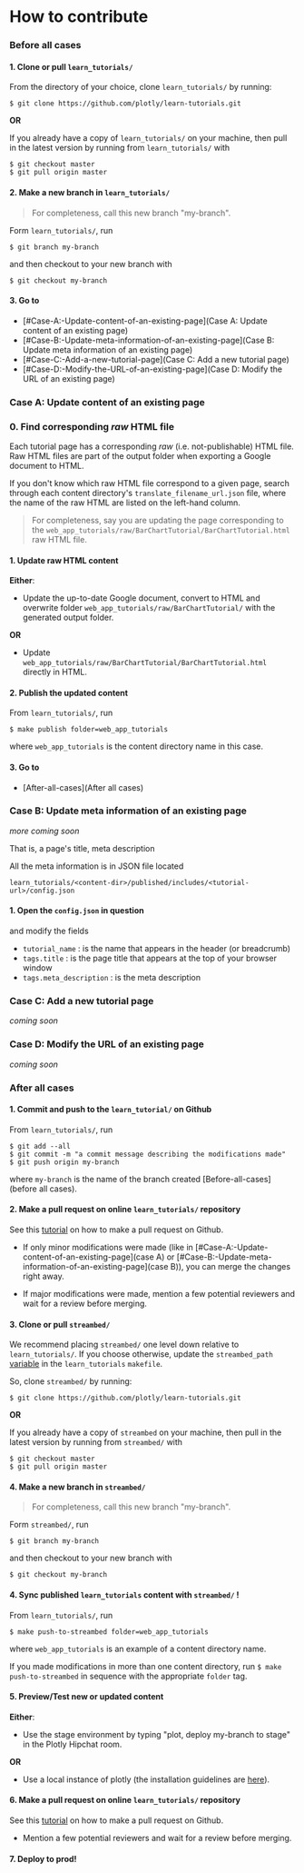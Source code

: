 # How to contribute


### Before all cases

#### 1. Clone or pull `learn_tutorials/`

From the directory of your choice, clone `learn_tutorials/` by running:

```
$ git clone https://github.com/plotly/learn-tutorials.git
```

**OR** 

If you already have a copy of `learn_tutorials/` on your machine, then pull
in the latest version by running from `learn_tutorials/` with

```
$ git checkout master
$ git pull origin master
```

#### 2. Make a new branch in `learn_tutorials/`

> For completeness, call this new branch "my-branch".

Form `learn_tutorials/`, run

```
$ git branch my-branch
```

and then checkout to your new branch with

```
$ git checkout my-branch
```

#### 3. Go to

- [#Case-A:-Update-content-of-an-existing-page](Case A: Update content of an existing page)
- [#Case-B:-Update-meta-information-of-an-existing-page](Case B: Update meta information of an existing page)
- [#Case-C:-Add-a-new-tutorial-page](Case C: Add a new tutorial page)
- [#Case-D:-Modify-the-URL-of-an-existing-page](Case D: Modify the URL of an existing page)


### Case A: Update content of an existing page

### 0. Find corresponding *raw* HTML file

Each tutorial page has a corresponding *raw* (i.e. not-publishable) HTML file.
Raw HTML files are part of the output folder when exporting a Google document to
HTML. 

If you don't know which raw HTML file correspond to a given page, search through
each content directory's `translate_filename_url.json` file, where the name of
the raw HTML are listed on the left-hand column.

> For completeness, say you are updating the page corresponding to the
`web_app_tutorials/raw/BarChartTutorial/BarChartTutorial.html` raw HTML file.

#### 1. Update raw HTML content

**Either**:

- Update the up-to-date Google document, convert to HTML and overwrite
  folder `web_app_tutorials/raw/BarChartTutorial/` with the generated output
  folder. 

**OR**

- Update `web_app_tutorials/raw/BarChartTutorial/BarChartTutorial.html`
  directly in HTML.

#### 2. Publish the updated content

From `learn_tutorials/`, run

```
$ make publish folder=web_app_tutorials
```

where `web_app_tutorials` is the content directory name in this case.

#### 3. Go to

- [After-all-cases](After all cases)


### Case B: Update meta information of an existing page

*more coming soon*

That is, a page's title, meta description 


All the meta information is in JSON file located

```
learn_tutorials/<content-dir>/published/includes/<tutorial-url>/config.json
```

#### 1. Open the `config.json` in question

and modify the fields 

- `tutorial_name` : is the name that appears in the header (or breadcrumb)
- `tags.title` : is the page title that appears at the top of your browser window
- `tags.meta_description` : is the meta description

### Case C: Add a new tutorial page

*coming soon* 

### Case D: Modify the URL of an existing page

*coming soon*


### After all cases

#### 1. Commit and push to the `learn_tutorial/` on Github 

From `learn_tutorials/`, run

```
$ git add --all
$ git commit -m "a commit message describing the modifications made"
$ git push origin my-branch
```

where `my-branch` is the name of the branch created [Before-all-cases](before
all cases).

#### 2. Make a pull request on online `learn_tutorials/` repository

See this [tutorial](https://help.github.com/articles/creating-a-pull-request) on
how to make a pull request on Github.

- If only minor modifications were made (like in
  [#Case-A:-Update-content-of-an-existing-page](case A) or
  [#Case-B:-Update-meta-information-of-an-existing-page](case B)), you can merge
  the changes right away. 

- If major modifications were made, mention a few potential reviewers and wait
  for a review before merging.

#### 3. Clone or pull `streambed/`

We recommend placing `streambed/` one level down relative to `learn_tutorials/`.
If you choose otherwise, update the `streambed_path`
[variable](https://github.com/plotly/learn-tutorials/blob/master/makefile#L4) in
the `learn_tutorials` `makefile`.

So, clone `streambed/` by running:

```
$ git clone https://github.com/plotly/learn-tutorials.git
```

**OR** 

If you already have a copy of `streambed` on your machine, then pull
in the latest version by running from `streambed/` with

```
$ git checkout master
$ git pull origin master
```

#### 4. Make a new branch in `streambed/`

> For completeness, call this new branch "my-branch".

Form `streambed/`, run

```
$ git branch my-branch
```

and then checkout to your new branch with

```
$ git checkout my-branch
```

#### 4. Sync published `learn_tutorials` content with `streambed/` !

From `learn_tutorials/`, run

```
$ make push-to-streambed folder=web_app_tutorials
```

where `web_app_tutorials` is an example of a content directory name.

If you made modifications in more than one content directory, run `$ make
push-to-streambed` in sequence with the appropriate `folder` tag.


#### 5. Preview/Test new or updated content

**Either**:

- Use the stage environment by typing "plot, deploy my-branch to stage" in the
  Plotly Hipchat room.

**OR**

- Use a local instance of plotly (the installation guidelines are
  [here](https://github.com/plotly/deployment/tree/ansible#local-vagrant-development-environment)).


#### 6. Make a pull request on online `learn_tutorials/` repository

See this [tutorial](https://help.github.com/articles/creating-a-pull-request) on
how to make a pull request on Github.

- Mention a few potential reviewers and wait for a review before merging.

#### 7. Deploy to prod! 
